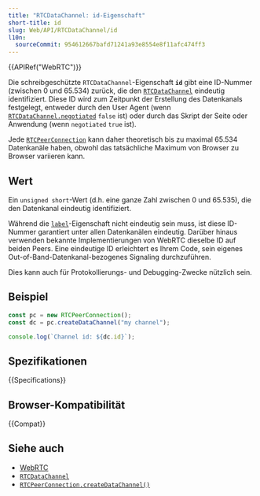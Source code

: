 ```yaml
---
title: "RTCDataChannel: id-Eigenschaft"
short-title: id
slug: Web/API/RTCDataChannel/id
l10n:
  sourceCommit: 954612667bafd71241a93e8554e8f11afc474ff3
---
```


{{APIRef("WebRTC")}}

Die schreibgeschützte `RTCDataChannel`-Eigenschaft
**`id`** gibt eine ID-Nummer (zwischen 0 und 65.534) zurück, die den [`RTCDataChannel`](/de/docs/Web/API/RTCDataChannel) eindeutig identifiziert. Diese ID wird zum Zeitpunkt der Erstellung des Datenkanals festgelegt, entweder durch den User Agent (wenn [`RTCDataChannel.negotiated`](/de/docs/Web/API/RTCDataChannel/negotiated) `false` ist) oder durch das Skript der Seite oder Anwendung (wenn `negotiated` `true` ist).

Jede [`RTCPeerConnection`](/de/docs/Web/API/RTCPeerConnection) kann daher theoretisch bis zu maximal 65.534 Datenkanäle haben, obwohl das tatsächliche Maximum von Browser zu Browser variieren kann.

## Wert

Ein `unsigned short`-Wert (d.h. eine ganze Zahl zwischen 0 und 65.535), die den Datenkanal eindeutig identifiziert.

Während die [`label`](/de/docs/Web/API/RTCDataChannel/label)-Eigenschaft nicht eindeutig sein muss, ist diese ID-Nummer garantiert unter allen Datenkanälen eindeutig. Darüber hinaus verwenden bekannte Implementierungen von WebRTC dieselbe ID auf beiden Peers. Eine eindeutige ID erleichtert es Ihrem Code, sein eigenes Out-of-Band-Datenkanal-bezogenes Signaling durchzuführen.

Dies kann auch für Protokollierungs- und Debugging-Zwecke nützlich sein.

## Beispiel

```js
const pc = new RTCPeerConnection();
const dc = pc.createDataChannel("my channel");

console.log(`Channel id: ${dc.id}`);
```

## Spezifikationen

{{Specifications}}

## Browser-Kompatibilität

{{Compat}}

## Siehe auch

- [WebRTC](/de/docs/Web/API/WebRTC_API)
- [`RTCDataChannel`](/de/docs/Web/API/RTCDataChannel)
- [`RTCPeerConnection.createDataChannel()`](/de/docs/Web/API/RTCPeerConnection/createDataChannel)
